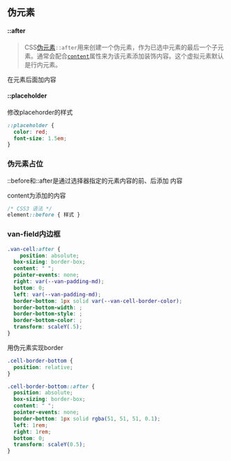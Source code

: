 ## 伪元素

#### ::after

> CSS[伪元素](https://developer.mozilla.org/zh-CN/docs/Web/CSS/Pseudo-elements)`::after`用来创建一个伪元素，作为已选中元素的最后一个子元素。通常会配合[`content`](https://developer.mozilla.org/zh-CN/docs/Web/CSS/content)属性来为该元素添加装饰内容。这个虚拟元素默认是行内元素。

在元素后面加内容

#### ::placeholder

修改placehorder的样式

```css
::placeholder {
  color: red;
  font-size: 1.5em;
}
```



### 伪元素占位

::before和::after是通过选择器指定的元素内容的前、后添加 内容

content为添加的内容

```css
/* CSS3 语法 */
element::before { 样式 }
```



### van-field内边框

```css
.van-cell:after {
	position: absolute;
  box-sizing: border-box;
  content: " ";
  pointer-events: none;
  right: var(--van-padding-md);
  bottom: 0;
  left: var(--van-padding-md);
  border-bottom: 1px solid var(--van-cell-border-color);
  border-bottom-width: ;
  border-bottom-style: ;
  border-bottom-color: ;
  transform: scaleY(.5);
}
```

用伪元素实现border

```css
.cell-border-bottom {
  position: relative;
}

.cell-border-bottom::after {
  position: absolute;
  box-sizing: border-box;
  content: " ";
  pointer-events: none;
  border-bottom: 1px solid rgba(51, 51, 51, 0.1);
  left: 1rem;
  right: 1rem;
  bottom: 0;
  transform: scaleY(0.5);
}
```

